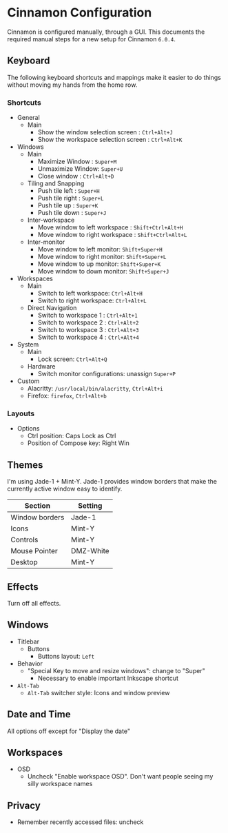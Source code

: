 # Cinnamon Configuration

Cinnamon is configured manually, through a GUI. This documents the required manual steps for a new setup for Cinnamon `6.0.4`.

## Keyboard

The following keyboard shortcuts and mappings make it easier to do things without moving my hands from the home row.

### Shortcuts

- General
  - Main
    - Show the window selection screen : `Ctrl+Alt+J`
    - Show the workspace selection screen : `Ctrl+Alt+K`
- Windows
  - Main
    - Maximize Window : `Super+M`
    - Unmaximize Window: `Super+U`
    - Close window : `Ctrl+Alt+D`
  - Tiling and Snapping
    - Push tile left : `Super+H`
    - Push tile right : `Super+L`
    - Push tile up : `Super+K`
    - Push tile down : `Super+J`
  - Inter-workspace
    - Move window to left workspace : `Shift+Ctrl+Alt+H`
    - Move window to right workspace : `Shift+Ctrl+Alt+L`
  - Inter-monitor
    - Move window to left monitor: `Shift+Super+H`
    - Move window to right monitor: `Shift+Super+L`
    - Move window to up monitor: `Shift+Super+K`
    - Move window to down monitor: `Shift+Super+J`
- Workspaces
  - Main
    - Switch to left workspace: `Ctrl+Alt+H`
    - Switch to right workspace: `Ctrl+Alt+L`
  - Direct Navigation
    - Switch to workspace 1 : `Ctrl+Alt+1`
    - Switch to workspace 2 : `Ctrl+Alt+2`
    - Switch to workspace 3 : `Ctrl+Alt+3`
    - Switch to workspace 4 : `Ctrl+Alt+4`
- System
  - Main
    - Lock screen: `Ctrl+Alt+Q`
  - Hardware
    - Switch monitor configurations: unassign `Super+P`
- Custom
  - Alacritty: `/usr/local/bin/alacritty`, `Ctrl+Alt+i`
  - Firefox: `firefox`, `Ctrl+Alt+b`

### Layouts

- Options
  - Ctrl position: Caps Lock as Ctrl
  - Position of Compose key: Right Win

## Themes

I'm using Jade-1 + Mint-Y. Jade-1 provides window borders that make the currently active window easy to identify.

| Section        | Setting   |
| -------------- | --------- |
| Window borders | Jade-1    |
| Icons          | Mint-Y    |
| Controls       | Mint-Y    |
| Mouse Pointer  | DMZ-White |
| Desktop        | Mint-Y    |

## Effects

Turn off all effects.

## Windows

- Titlebar
  - Buttons
    - Buttons layout: `Left`
- Behavior
  - "Special Key to move and resize windows": change to "Super"
    - Necessary to enable important Inkscape shortcut
- `Alt-Tab`
  - `Alt-Tab` switcher style: Icons and window preview

## Date and Time

All options off except for "Display the date"

## Workspaces

- OSD
  - Uncheck "Enable workspace OSD". Don't want people seeing my silly workspace names

## Privacy

- Remember recently accessed files: uncheck
